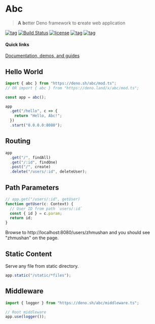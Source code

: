 # Abc

> **A** **b**etter Deno framework to **c**reate web application

[![tag](https://img.shields.io/github/tag/zhmushan/abc.svg)](https://github.com/zhmushan/abc)
[![Build Status](https://img.shields.io/travis/zhmushan/abc.svg)](https://travis-ci.org/zhmushan/abc)
[![license](https://img.shields.io/github/license/zhmushan/abc.svg)](https://github.com/zhmushan/abc)
[![tag](https://img.shields.io/badge/deno__std-v0.3.4-green.svg)](https://github.com/denoland/deno_std)
[![tag](https://img.shields.io/badge/deno-v0.3.10-green.svg)](https://github.com/denoland/deno)

#### Quick links

[Documentation, demos, and guides](docs/table_of_contents.md)

## Hello World

```ts
import { abc } from "https://deno.sh/abc/mod.ts";
// OR import { abc } from "https://deno.land/x/abc/mod.ts";

const app = abc();

app
  .get("/hello", c => {
    return "Hello, Abc!";
  })
  .start("0.0.0.0:8080");
```

## Routing

```ts
app
  .get("/", findAll)
  .get("/:id", findOne)
  .post("/", create)
  .delete("/users/:id", deleteUser);
```

## Path Parameters

```ts
// app.get("/users/:id", getUser)
function getUser(c: Context) {
  // User ID from path `users/:id`
  const { id } = c.param;
  return id;
}
```

Browse to http://localhost:8080/users/zhmushan and you should see "zhmushan" on the page.

## Static Content

Serve any file from static directory.

```ts
app.static("/static/*files");
```

## Middleware

```ts
import { logger } from "https://deno.sh/abc/middleware.ts";

// Root middleware
app.use(logger());
```
